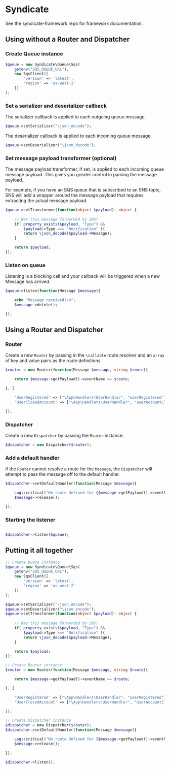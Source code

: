 # Syndicate

See the syndicate-framework repo for framework documentation.


## Using without a Router and Dispatcher

### Create Queue instance
```php
$queue = new Syndicate\Queue\Sqs(
    getenv("SQS_QUEUE_URL"),
    new SqsClient([
        'version' => 'latest',
        'region' => 'us-west-2'
    ])
);
```

### Set a serializer and deserializer callback

The serializer callback is applied to each outgoing queue message.

```php
$queue->setSerializer("\json_encode");
```

The deserializer callback is applied to each incoming queue message.

```php
$queue->setDeserializer("\json_decode");
```

### Set message payload transformer (optional)

The message payload transformer, if set, is applied to each incoming queue message payload.
This gives you greater control in parsing the message payload.

For example, if you have an SQS queue that is subscribed to an SNS topic, SNS will add
a wrapper around the message payload that requires extracting the actual message payload.

```php
$queue->setTransformer(function(object $payload): object {
    
    // Was this message forwarded by SNS?
    if( property_exists($payload, "Type") &&
        $payload->Type === "Notification" ){
        return \json_decode($payload->Message);
    }

    return $payload;
});
```

### Listen on queue

Listening is a blocking call and your callback will be triggered when a new Message has arrived.

```php
$queue->listen(function(Message $message){

    echo "Message received!\n";
    $message->delete();

});
```

## Using a Router and Dispatcher

### Router
Create a new ```Router``` by passing in the ```\callable``` route resolver and an ```array``` of key and value pairs as the route definitions.

```php
$router = new Router(function(Message $message, string $route){

    return $message->getPayload()->eventName == $route;

}, [

    'UserRegistered' => ["\App\Handlers\UserHandler", "userRegistered"],
    'UserClosedAccount' => ["\App\Handlers\UserHandler", "userAccountClosed"]

]);
```

### Dispatcher
Create a new ```Dispatcher``` by passing the ```Router``` instance.

```php
$dispatcher = new Dispatcher($router);
```

### Add a default handler
If the ```Router``` cannot resolve a route for the ```Message```, the ```Dispatcher``` will attempt to pass the message off to the default handler.

```php
$dispatcher->setDefaultHandler(function(Message $message){

    Log::critical("No route defined for {$message->getPayload()->eventName}!");
    $message->release();

});
```

### Starting the listener
```php

$dispatcher->listen($queue);

```

## Putting it all together
```php
// Create Queue instance
$queue = new Syndicate\Queue\Sqs(
    getenv("SQS_QUEUE_URL"),
    new SqsClient([
        'version' => 'latest',
        'region' => 'us-west-2'
    ])
);

$queue->setSerializer("\json_encode");
$queue->setDeserializer("\json_encode");
$queue->setTransformer(function(object $payload): object {
    
    // Was this message forwarded by SNS?
    if( property_exists($payload, "Type") &&
        $payload->Type === "Notification" ){
        return \json_decode($payload->Message);
    }

    return $payload;
});

// Create Router instance
$router = new Router(function(Message $message, string $route){

    return $message->getPayload()->eventName == $route;

}, [

    'UserRegistered' => ["\App\Handlers\UserHandler", "userRegistered"],
    'UserClosedAccount' => ["\App\Handlers\UserHandler", "userAccountClosed"]

]);

// Create Dispatcher instance
$dispatcher = new Dispatcher($router);
$dispatcher->setDefaultHandler(function(Message $message){

    Log::critical("No route defined for {$message->getPayload()->eventName}!");
    $message->release();

});

$dispatcher->listen();
```